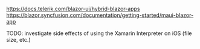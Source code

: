https://docs.telerik.com/blazor-ui/hybrid-blazor-apps
https://blazor.syncfusion.com/documentation/getting-started/maui-blazor-app

TODO: investigate side effects of using the Xamarin Interpreter on iOS (file size, etc.)
